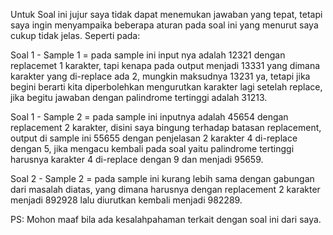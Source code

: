 Untuk Soal ini jujur saya tidak dapat menemukan jawaban yang tepat, tetapi saya ingin menyampaika beberapa aturan pada soal ini yang menurut saya cukup tidak jelas. Seperti pada:

Soal 1 - Sample 1 = pada sample ini input nya adalah 12321 dengan replacemet 1 karakter, tapi kenapa pada output menjadi 13331 yang dimana karakter yang di-replace ada 2, mungkin maksudnya 13231 ya, tetapi jika begini berarti kita diperbolehkan mengurutkan karakter lagi setelah replace, jika begitu jawaban dengan palindrome tertinggi adalah 31213.

Soal 1 - Sample 2 = pada sample ini inputnya adalah 45654 dengan replacement 2 karakter, disini saya bingung terhadap batasan replacement, output di sample ini 55655 dengan penjelasan 2 karakter 4 di-replace dengan 5, jika mengacu kembali pada soal yaitu palindrome tertinggi harusnya karakter 4 di-replace dengan 9 dan menjadi 95659.

Soal 2 - Sample 2 = pada sample ini kurang lebih sama dengan gabungan dari masalah diatas, yang dimana harusnya dengan replacement 2 karakter menjadi 892928 lalu diurutkan kembali menjadi 982289.

PS: Mohon maaf bila ada kesalahpahaman terkait dengan soal ini dari saya.

